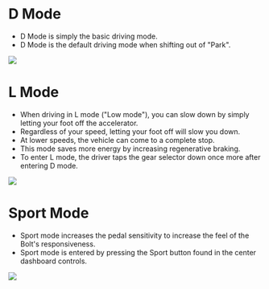 # D Mode
  * D Mode is simply the basic driving mode.
  * D Mode is the default driving mode when shifting out of "Park".

<img src="https://login.qualtrics.com/ControlPanel/Graphic.php?IM=IM_bBAOiGiZMMqfSkZ" />


# L Mode
  * When driving in L mode ("Low mode"), you can slow down by simply letting your foot off the accelerator.
  * Regardless of your speed, letting your foot off will slow you down.
  * At lower speeds, the vehicle can come to a complete stop.
  * This mode saves more energy by increasing regenerative braking.
  * To enter L mode, the driver taps the gear selector down once more after entering D mode.

<img src="https://login.qualtrics.com/ControlPanel/Graphic.php?IM=IM_6L28wMwm5x61knX" />


# Sport Mode
  * Sport mode increases the pedal sensitivity to increase the feel of the Bolt's responsiveness.
  * Sport mode is entered by pressing the Sport button found in the center dashboard controls.

<img src="https://login.qualtrics.com/ControlPanel/Graphic.php?IM=IM_cCRYC7zZ9rtszvT" />
